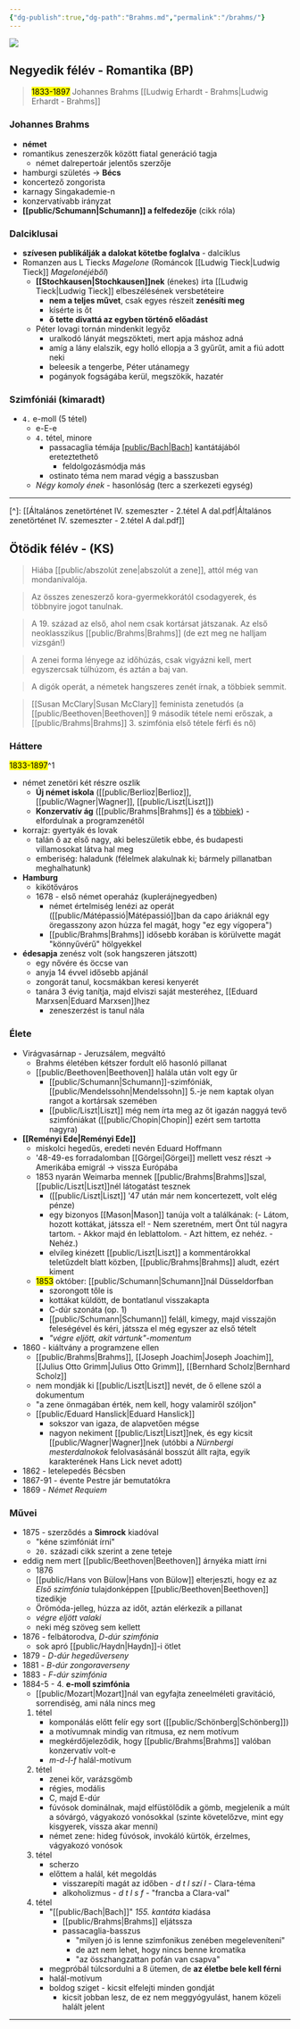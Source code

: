 ```yaml
---
{"dg-publish":true,"dg-path":"Brahms.md","permalink":"/brahms/"}
---
```


![](https://is2-ssl.mzstatic.com/image/thumb/Purple69/v4/e3/ec/da/e3ecdab5-438d-a8f9-f61d-d8d1b9d85392/mzl.mwehucyv.png/256x256bb.jpg)
## Negyedik félév - Romantika (BP)
<a id="Negyedikfélév"></a>

> <mark>1833-1897</mark>
> Johannes Brahms
> [[Ludwig Erhardt - Brahms\|Ludwig Erhardt - Brahms]]

### Johannes Brahms

- **német**
- romantikus zeneszerzők között fiatal generáció tagja
	- német dalrepertoár jelentős szerzője
- hamburgi születés -> **Bécs**
- koncertező zongorista
- karnagy Singakademie-n
- konzervatívabb irányzat
- **[[public/Schumann\|Schumann]] a felfedezője** (cikk róla)

### Dalciklusai

- **szívesen publikálják a dalokat kötetbe foglalva** - dalciklus
- Romanzen aus L Tiecks *Magelone* (Románcok [[Ludwig Tieck\|Ludwig Tieck]] *Magelonéjéből*)
	- **[[Stochkausen\|Stochkausen]]nek** (énekes) írta [[Ludwig Tieck\|Ludwig Tieck]] elbeszélésének versbetéteire
		- **nem a teljes művet**, csak egyes részeit **zenésíti meg**
		- kísérte is őt
		- **ő tette divattá az egyben történő előadást**
	- Péter lovagi tornán mindenkit legyőz
		- uralkodó lányát megszökteti, mert apja máshoz adná
		- amíg a lány elalszik, egy holló ellopja a 3 gyűrűt, amit a fiú adott neki
		- beleesik a tengerbe, Péter utánamegy
		- pogányok fogságába kerül, megszökik, hazatér

### Szimfóniái (kimaradt)

- `4.` e-moll (5 tétel)
	- e-E-e
	- `4.` tétel, minore
		- passacaglia témája [[public/Bach\|Bach]](?) kantátájából ereteztethető
			- feldolgozásmódja más
		- ostinato téma nem marad végig a basszusban
	- *Négy komoly ének* - hasonlóság (terc a szerkezeti egység)

---
[^]: [[Általános zenetörténet IV. szemeszter - 2.tétel A dal.pdf\|Általános zenetörténet IV. szemeszter - 2.tétel A dal.pdf]]

## Ötödik félév - (KS)
> Hiába [[public/abszolút zene\|abszolút a zene]], attól még van mondanivalója.

> Az összes zeneszerző kora-gyermekkorától csodagyerek, és többnyire jogot tanulnak.

> A 19. század az első, ahol nem csak kortársat játszanak. Az első neoklasszikus [[public/Brahms\|Brahms]] (de ezt meg ne halljam vizsgán!)

> A zenei forma lényege az időhúzás, csak vigyázni kell, mert egyszercsak túlhúzom, és aztán a baj van.

> A digók operát, a németek hangszeres zenét írnak, a többiek semmit.

> [[Susan McClary\|Susan McClary]] feminista zenetudós (a [[public/Beethoven\|Beethoven]] 9 második tétele nemi erőszak, a [[public/Brahms\|Brahms]] 3. szimfónia első tétele férfi és nő)
### Háttere
<a id="Ötödikfélév"></a><mark>1833-1897</mark>^1
- német zenetöri két részre oszlik
	- **Új német iskola** ([[public/Berlioz\|Berlioz]], [[public/Wagner\|Wagner]], [[public/Liszt\|Liszt]])
	- **Konzervatív ág** ([[public/Brahms\|Brahms]] és a [többiek](https://notes.andrasdenes.com/brahms#kiáltvány)) - elfordulnak a programzenétől
- korrajz: gyertyák és lovak
	- talán ő az első nagy, aki beleszületik ebbe, és budapesti villamosokat látva hal meg
	- emberiség: haladunk (félelmek alakulnak ki; bármely pillanatban meghalhatunk)
- **Hamburg**
	- kikötőváros
	- 1678 - első német operaház (kuplerájnegyedben)
		- német értelmiség lenézi az operát ([[public/Mátépassió\|Mátépassió]]ban da capo áriáknál egy öregasszony azon húzza fel magát, hogy "ez egy vígopera")
		- [[public/Brahms\|Brahms]] idősebb korában is körülvette magát "könnyűvérű" hölgyekkel
- **édesapja** zenész volt (sok hangszeren játszott)
	- egy nővére és öccse van
	- anyja 14 évvel idősebb apjánál
	- zongorát tanul, kocsmákban keresi kenyerét
	- tanára 3 évig tanítja, majd elviszi saját mesteréhez, [[Eduard Marxsen\|Eduard Marxsen]]hez
		- zeneszerzést is tanul nála
### Élete
- Virágvasárnap - Jeruzsálem, megváltó
	- Brahms életében kétszer fordult elő hasonló pillanat
	- [[public/Beethoven\|Beethoven]] halála után volt egy űr
		- [[public/Schumann\|Schumann]]-szimfóniák, [[public/Mendelssohn\|Mendelssohn]] 5.-je nem kaptak olyan rangot a kortársak szemében
		- [[public/Liszt\|Liszt]] még nem írta meg az őt igazán naggyá tevő szimfóniákat ([[public/Chopin\|Chopin]] ezért sem tartotta nagyra)
- **[[Reményi Ede\|Reményi Ede]]**
	- miskolci hegedűs, eredeti nevén Eduard Hoffmann
	- '48-49-es forradalomban [[Görgei\|Görgei]] mellett vesz részt -> Amerikába emigrál -> vissza Európába
	- 1853 nyarán Weimarba mennek [[public/Brahms\|Brahms]]szal, [[public/Liszt\|Liszt]]nél látogatást tesznek
		- ([[public/Liszt\|Liszt]] '47 után már nem koncertezett, volt elég pénze)
		- egy bizonyos [[Mason\|Mason]] tanúja volt a találkának: (- Látom, hozott kottákat, játssza el! - Nem szeretném, mert Önt túl nagyra tartom. - Akkor majd én leblattolom. - Azt hittem, ez nehéz. - Nehéz.)
		- elvileg kinézett [[public/Liszt\|Liszt]] a kommentárokkal teletűzdelt blatt közben, [[public/Brahms\|Brahms]] aludt, ezért kiment
	- <mark>1853</mark> október: [[public/Schumann\|Schumann]]nál Düsseldorfban
		- szorongott tőle is
		- kottákat küldött, de bontatlanul visszakapta
		- C-dúr szonáta (op. 1)
		- [[public/Schumann\|Schumann]] feláll, kimegy, majd visszajön feleségével és kéri, játssza el még egyszer az első tételt
		- *"végre eljött, akit vártunk"-momentum*
- 1860 - kiáltvány a programzene ellen <a id="kiáltvány"></a>
	- [[public/Brahms\|Brahms]], [[Joseph Joachim\|Joseph Joachim]], [[Julius Otto Grimm\|Julius Otto Grimm]], [[Bernhard Scholz\|Bernhard Scholz]]
	- nem mondják ki [[public/Liszt\|Liszt]] nevét, de ő ellene szól a dokumentum
	- "a zene önmagában érték, nem kell, hogy valamiről szóljon"
	- [[public/Eduard Hanslick\|Eduard Hanslick]]
		- sokszor van igaza, de alapvetően mégse
		- nagyon nekiment [[public/Liszt\|Liszt]]nek, és egy kicsit [[public/Wagner\|Wagner]]nek (utóbbi a *Nürnbergi mesterdalnokok* felolvasásánál bosszút állt rajta, egyik karakterének Hans Lick nevet adott)
- 1862 - letelepedés Bécsben
- 1867-91 - évente Pestre jár bemutatókra
- 1869 - *Német Requiem*
### Művei
- 1875 - szerződés a **Simrock** kiadóval
	- "kéne szimfóniát írni"
	- `20.` századi cikk szerint a zene teteje
- eddig nem mert [[public/Beethoven\|Beethoven]] árnyéka miatt írni
	- 1876
	- [[public/Hans von Bülow\|Hans von Bülow]] elterjeszti, hogy ez az *Első szimfónia* tulajdonképpen [[public/Beethoven\|Beethoven]] tizedikje
	- Örömóda-jelleg, húzza az időt, aztán elérkezik a pillanat
	- *végre eljött valaki*
	- neki még szöveg sem kellett
- 1876 - felbátorodva, *D-dúr szimfónia*
	- sok apró [[public/Haydn\|Haydn]]-i ötlet
- 1879 - *D-dúr hegedűverseny*
- 1881 - *B-dúr zongoraverseny*
- 1883 - *F-dúr szimfónia*
- 1884-5 - 4. **e-moll szimfónia**
	- [[public/Mozart\|Mozart]]nál van egyfajta zeneelméleti gravitáció, sorrendiség, ami nála nincs meg
	1. tétel
		- komponálás előtt felír egy sort ([[public/Schönberg\|Schönberg]])
		- a motívumnak mindig van ritmusa, ez nem motívum
		- megkérdőjeleződik, hogy [[public/Brahms\|Brahms]] valóban konzervatív volt-e
		- *m-d-l-f* halál-motívum
	2. tétel
		- zenei kör, varázsgömb
		- régies, modális
		- C, majd E-dúr
		- fúvósok dominálnak, majd elfüstölődik a gömb, megjelenik a múlt a sóvárgó, vágyakozó vonósokkal (szinte követelőzve, mint egy kisgyerek, vissza akar menni)
		- német zene: hideg fúvósok, invokáló kürtök, érzelmes, vágyakozó vonósok
	3. tétel
		- scherzo
		- előttem a halál, két megoldás
			- visszarepíti magát az időben - *d t l szí l* - Clara-téma
			- alkoholizmus - *d t l s f* - "francba a Clara-val"
	4. tétel
		- "[[public/Bach\|Bach]]" *155. kantáta* kiadása
			- [[public/Brahms\|Brahms]] eljátssza
			- passacaglia-basszus
				- "milyen jó is lenne szimfonikus zenében megeleveníteni"
				- de azt nem lehet, hogy nincs benne kromatika
				- "az összhangzattan pofán van csapva"
		- megpróbál túlcsordulni a 8 ütemen, de **az életbe bele kell férni**
		- halál-motívum
		- boldog sziget - kicsit elfelejti minden gondját
			- kicsit jobban lesz, de ez nem meggyógyulást, hanem közeli halált jelent


---
[^1]: nagy zeneszerzők két legfontosabb évszámát tudni kell